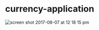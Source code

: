 # currency-application


<img alt="screen shot 2017-08-07 at 12 18 15 pm" src="https://github.com/UlugbekG/weather-app/blob/main/preview/banner.png">
